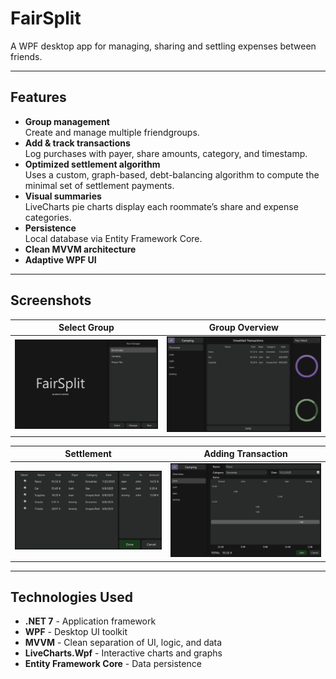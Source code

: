 # FairSplit

A WPF desktop app for managing, sharing and settling expenses between friends.

---

## Features

- **Group management**  
  Create and manage multiple friendgroups.  
- **Add & track transactions**  
  Log purchases with payer, share amounts, category, and timestamp.  
- **Optimized settlement algorithm**  
  Uses a custom, graph-based, debt-balancing algorithm to compute the minimal set of settlement payments. 
- **Visual summaries**  
  LiveCharts pie charts display each roommate’s share and expense categories.  
- **Persistence**  
  Local database via Entity Framework Core.  
- **Clean MVVM architecture**
- **Adaptive WPF UI**  

---

## Screenshots

| Select Group                   | Group Overview                   |
|--------------------------------|----------------------------------|
| ![SelectGroupView](screenshots/select_group.png) | ![GroupOverview](screenshots/group_overview.png) |

| Settlement         | Adding Transaction               |
|--------------------------------|----------------------------------|
| ![SettleView](screenshots/settle.png)          | ![AddingTransaction](screenshots/adding_transaction.png) |

---

## Technologies Used

- **.NET 7** - Application framework  
- **WPF** - Desktop UI toolkit  
- **MVVM** - Clean separation of UI, logic, and data  
- **LiveCharts.Wpf** - Interactive charts and graphs  
- **Entity Framework Core** - Data persistence
